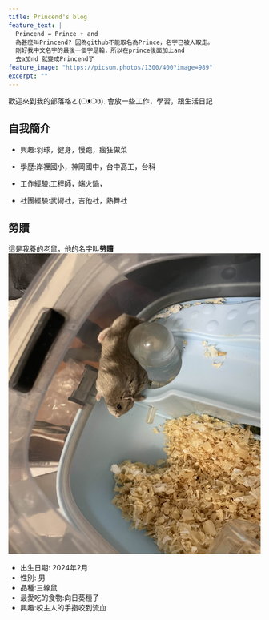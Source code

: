 ```yaml
---
title: Princend's blog
feature_text: |
  Princend = Prince + and  
  為甚麼叫Princend? 因為github不能取名為Prince，名字已被人取走。  
  剛好我中文名字的最後一個字是翰，所以在prince後面加上and  
  去a加nd 就變成Princend了
feature_image: "https://picsum.photos/1300/400?image=989"
excerpt: ""
---
```


歡迎來到我的部落格ㄛ(❍ᴥ❍ʋ).
會放一些工作，學習，跟生活日記

## 自我簡介
- 興趣:羽球，健身，慢跑，瘋狂做菜
- 學歷:岸裡國小，神岡國中，台中高工，台科
- 工作經驗:工程師，端火鍋，

- 社團經驗:武術社，吉他社，熱舞社


## 勞贖
這是我養的老鼠，他的名字叫**勞贖**
<img src="assets/mouse.jpg" alt="mouse" width="600" height="600">
<br>

* 出生日期:
  2024年2月
* 性別:
  男
* 品種:三線鼠
* 最愛吃的食物:向日葵種子
* 興趣:咬主人的手指咬到流血     
